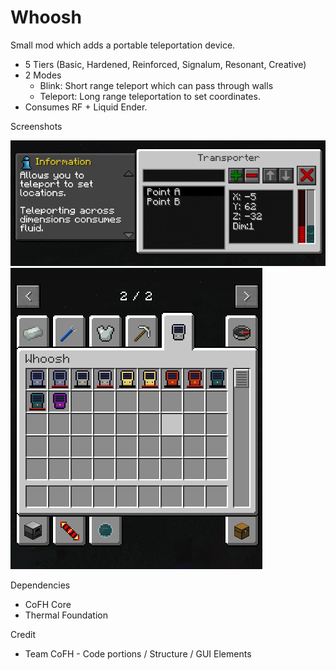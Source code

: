# Whoosh

Small mod which adds a portable teleportation device.
* 5 Tiers (Basic, Hardened, Reinforced, Signalum, Resonant, Creative)
* 2 Modes
    * Blink: Short range teleport which can pass through walls
    * Teleport: Long range teleportation to set coordinates.
* Consumes RF + Liquid Ender.

Screenshots

![Screenshot 1](https://raw.githubusercontent.com/ImbaKnugel/Whoosh/master/images/Image_1.png)
![Screenshot 2](https://raw.githubusercontent.com/ImbaKnugel/Whoosh/master/images/Image_2.png)

Dependencies
* CoFH Core
* Thermal Foundation

Credit
* Team CoFH - Code portions / Structure / GUI Elements

 

